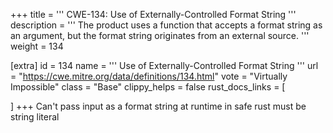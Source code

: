 +++
title = '''
CWE-134: Use of Externally-Controlled Format String
'''
description	= '''
The product uses a function that accepts a format string as an argument, but the format string originates from an external source.
'''
weight = 134

[extra]
id = 134
name = '''
Use of Externally-Controlled Format String
'''
url = "https://cwe.mitre.org/data/definitions/134.html"
vote = "Virtually Impossible"
class = "Base"
clippy_helps = false
rust_docs_links = [
	
]
+++
Can't pass input as a format string at runtime in safe rust must be string literal